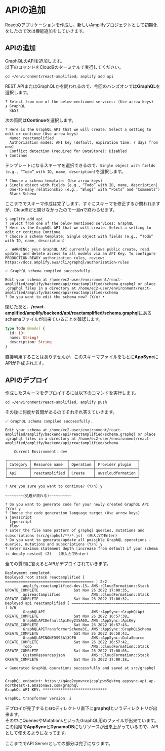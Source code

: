 # APIの追加
Reactのアプリケーションを作成し、新しいAmplifyプロジェクトとして初期化をしたので次は機能追加をしていきます。

## APIの追加
GraphQLのAPIを追加します。  
以下のコマンドをCloud9のターミナルで実行してください。  

```
cd ~/environment/react-amplified; amplify add api
```

REST APIまたはGraphQLかを問われるので、今回のハンズオンでは**GraphQL**を選択します。  
```
? Select from one of the below mentioned services: (Use arrow keys)
❯ GraphQL 
  REST 
```

次の質問は**Continue**を選択します。  
```
? Here is the GraphQL API that we will create. Select a setting to edit or continue (Use arrow keys)
  Name: reactamplified 
  Authorization modes: API key (default, expiration time: 7 days from now) 
  Conflict detection (required for DataStore): Disabled 
❯ Continue 
```

テンプレートになるスキーマを選択できるので、`Single object with fields (e.g., “Todo” with ID, name, description)`を選択します。  
```
? Choose a schema template: (Use arrow keys)
❯ Single object with fields (e.g., “Todo” with ID, name, description) 
  One-to-many relationship (e.g., “Blogs” with “Posts” and “Comments”) 
  Blank Schema 
```

ここまででスキーマ作成は完了します、すぐにスキーマを修正するか問われますが、Cloud9だと開けなかったので一旦**n**で終わらせます。

```
$ amplify add api
? Select from one of the below mentioned services: GraphQL
? Here is the GraphQL API that we will create. Select a setting to edit or continue Continue
? Choose a schema template: Single object with fields (e.g., “Todo” with ID, name, description)

⚠️  WARNING: your GraphQL API currently allows public create, read, update, and delete access to all models via an API Key. To configure PRODUCTION-READY authorization rules, review: https://docs.amplify.aws/cli/graphql/authorization-rules

✅ GraphQL schema compiled successfully.

Edit your schema at /home/ec2-user/environment/react-amplified/amplify/backend/api/reactamplified/schema.graphql or place .graphql files in a directory at /home/ec2-user/environment/react-amplified/amplify/backend/api/reactamplified/schema
? Do you want to edit the schema now? (Y/n) ‣ 
```

閉じたあと、**/react-amplified/amplify/backend/api/reactamplified/schema.graphql**にあるschemaファイルが出来ていることを確認します。  

```schema.graphql
type Todo @model {
  id: ID!
  name: String!
  description: String
}
```

直接利用することはありませんが、このスキーマファイルをもとに**AppSync**にAPIが作成されます。  


## APIのデプロイ
作成したスキーマをデプロイするには以下のコマンドを実行します。

```
cd ~/environment/react-amplified; amplify push
```

その後に何度か質問があるのでそれぞれ答えていきます。  

```
✅ GraphQL schema compiled successfully.

Edit your schema at /home/ec2-user/environment/react-amplified/amplify/backend/api/reactamplified/schema.graphql or place .graphql files in a directory at /home/ec2-user/environment/react-amplified/amplify/backend/api/reactamplified/schema

    Current Environment: dev
    
┌──────────┬────────────────┬───────────┬───────────────────┐
│ Category │ Resource name  │ Operation │ Provider plugin   │
├──────────┼────────────────┼───────────┼───────────────────┤
│ Api      │ reactamplified │ Create    │ awscloudformation │
└──────────┴────────────────┴───────────┴───────────────────┘

? Are you sure you want to continue? (Y/n) y

~~~~~~~~(処理が流れる)~~~~~~~~~~

? Do you want to generate code for your newly created GraphQL API (Y/n) y
? Choose the code generation language target (Use arrow keys)
❯ javascript 
  typescript 
  flow 
? Enter the file name pattern of graphql queries, mutations and subscriptions (src/graphql/**/*.js)  (未入力でEnter)
? Do you want to generate/update all possible GraphQL operations - queries, mutations and subscriptions (Y/n) y 
? Enter maximum statement depth [increase from default if your schema is deeply nested] (2)   (未入力でEnter)
```

全ての質問に答えるとAPIがデプロイされていきます。  

```
Deployment completed.
Deployed root stack reactamplified [ ======================================== ] 2/2
        amplify-reactamplified-dev-15… AWS::CloudFormation::Stack     UPDATE_COMPLETE                Sat Nov 26 2022 17:00:35…     
        apireactamplified              AWS::CloudFormation::Stack     CREATE_COMPLETE                Sat Nov 26 2022 17:00:32…     
Deployed api reactamplified [ ======================================== ] 6/6
        GraphQLAPI                     AWS::AppSync::GraphQLApi       CREATE_COMPLETE                Sat Nov 26 2022 16:57:38…     
        GraphQLAPIDefaultApiKey215A6D… AWS::AppSync::ApiKey           CREATE_COMPLETE                Sat Nov 26 2022 16:57:43…     
        GraphQLAPITransformerSchema3C… AWS::AppSync::GraphQLSchema    CREATE_COMPLETE                Sat Nov 26 2022 16:58:43…     
        GraphQLAPINONEDS95A13CF0       AWS::AppSync::DataSource       CREATE_COMPLETE                Sat Nov 26 2022 16:57:42…     
        Todo                           AWS::CloudFormation::Stack     CREATE_COMPLETE                Sat Nov 26 2022 17:00:03…     
        CustomResourcesjson            AWS::CloudFormation::Stack     CREATE_COMPLETE                Sat Nov 26 2022 17:00:18…     

✔ Generated GraphQL operations successfully and saved at src/graphql


GraphQL endpoint: https://q4eq2xymvncejcpplpws5gktmq.appsync-api.ap-northeast-1.amazonaws.com/graphql
GraphQL API KEY: *****************************

GraphQL transformer version: 2

```

デプロイが完了すると**src**ディレクトリ直下に**graphql**というディレクトリが出来ます。  
その中にQueriesやMutationsといったGraphQL用のファイルが出来ています。  
この段階で**AppSync**と**DynamoDB**にもリソースが出来上がっているので、APIとして使えるようになってます。  

ここまででAPI Serverとしての部分は完了になります。